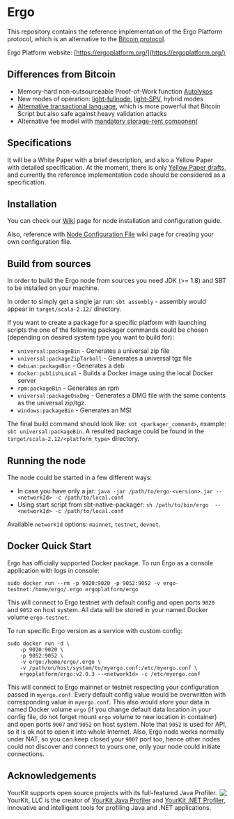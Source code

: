 # Ergo

This repository contains the reference implementation of the
Ergo Platform protocol, which is an alternative to
the [Bitcoin protocol](https://bitcoin.org/bitcoin.pdf).

Ergo Platform website: [https://ergoplatform.org/](https://ergoplatform.org/)


## Differences from Bitcoin

* Memory-hard non-outsourceable Proof-of-Work function [Autolykos](https://github.com/ergoplatform/autoleakus)
* New modes of operation: [light-fullnode](https://eprint.iacr.org/2016/994),
[light-SPV](http://fc16.ifca.ai/bitcoin/papers/KLS16.pdf), hybrid modes
* [Alternative transactional language](https://github.com/ScorexFoundation/sigmastate-interpreter), which is more powerful that Bitcoin Script but also safe against
heavy validation attacks
* Alternative fee model with [mandatory storage-rent component](https://eprint.iacr.org/2017/644.pdf)

## Specifications

It will be a White Paper with a brief description, and also a Yellow Paper with detailed specification.
At the moment, there is only [Yellow Paper drafts](https://github.com/ergoplatform/ergo/tree/master/papers/yellow/main.pdf),
and currently the reference implementation code should be considered as a specification.


## Installation

You can check our [Wiki](https://github.com/ergoplatform/ergo/wiki/Set-up-a-full-node) page for node installation and configuration guide.

Also, reference with [Node Configuration File](https://github.com/ergoplatform/ergo/wiki/Node-Configuration-File) wiki page for creating your own configuration file.


## Build from sources

In order to build the Ergo node from sources you need JDK (>= 1.8) and SBT to be installed on your machine.

In order to simply get a single jar run: `sbt assembly` - assembly would appear in `target/scala-2.12/` directory.
 
If you want to create a package for a specific platform with launching scripts the one of the following 
packager commands could be chosen (depending on desired system type you want to build for):
 - `universal:packageBin` - Generates a universal zip file
 - `universal:packageZipTarball` - Generates a universal tgz file
 - `debian:packageBin` - Generates a deb
 - `docker:publishLocal` - Builds a Docker image using the local Docker server
 - `rpm:packageBin` - Generates an rpm
 - `universal:packageOsxDmg` - Generates a DMG file with the same contents as the universal zip/tgz.
 - `windows:packageBin` - Generates an MSI
 
 The final build command should look like: `sbt <packager_command>`, example: `sbt universal:packageBin`.
 A resulted package could be found in the `target/scala-2.12/<platform_type>` directory.

## Running the node

The node could be started in a few different ways:
 
 - In case you have only a jar: `java -jar /path/to/ergo-<version>.jar --<networkId> -c /path/to/local.conf`
 - Using start script from sbt-native-packager: `sh /path/to/bin/ergo  --<networkId> -c /path/to/local.conf`
 
Available `networkId` options: `mainnet`, `testnet`, `devnet`. 

## Docker Quick Start

Ergo has officially supported Docker package. To run Ergo as a console application with logs in console:

    sudo docker run --rm -p 9020:9020 -p 9052:9052 -v ergo-testnet:/home/ergo/.ergo ergoplatform/ergo

This will connect to Ergo testnet with default config and open ports `9020` and `9052` on host system. All data will be stored in your named Docker volume `ergo-testnet`.

To run specific Ergo version as a service with custom config:

    sudo docker run -d \
        -p 9020:9020 \
        -p 9052:9052 \
        -v ergo:/home/ergo/.ergo \
        -v /path/on/host/system/to/myergo.conf:/etc/myergo.conf \
        ergoplatform/ergo:v2.0.3 --<networkId> -c /etc/myergo.conf

This will connect to Ergo mainnet or testnet respecting your configuration passed in `myergo.conf`. Every default config value would be overwritten with corresponding value in `myergo.conf`. This also would store your data in named Docker volume `ergo` (if you change default data location in your config file, do not forget mount `ergo` volume to new location in container) and open ports `9007` and `9052` on host system. Note that `9052` is used for API, so it is ok not to open it into whole Internet. Also, Ergo node works normally under NAT, so you can keep closed your `9007` port too, hence other nodes could not discover and connect to yours one, only your node could initiate connections.

## Acknowledgements

<img src="https://www.yourkit.com/images/yklogo.png" align="right" />

YourKit supports open source projects with its full-featured Java Profiler.
YourKit, LLC is the creator of <a href="https://www.yourkit.com/java/profiler/">YourKit Java Profiler</a>
and <a href="https://www.yourkit.com/.net/profiler/">YourKit .NET Profiler</a>,
innovative and intelligent tools for profiling Java and .NET applications.
